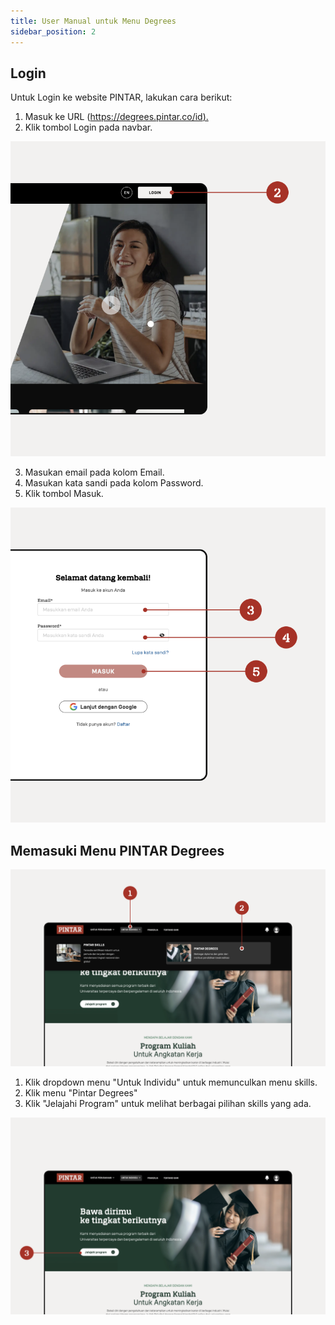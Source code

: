 ```yaml
---
title: User Manual untuk Menu Degrees
sidebar_position: 2
---
```

## **Login**

Untuk Login ke website PINTAR, lakukan cara berikut:

1. Masuk ke URL ([https://degrees.pintar.co/id).](https://degrees.pintar.co/id)
2. Klik tombol Login pada navbar.

![](/img/login_1.png)

3. Masukan email pada kolom Email.
4. Masukan kata sandi pada kolom Password.
5. Klik tombol Masuk.

![](/img/login_1.2.png)

## **Memasuki Menu PINTAR Degrees**

![](/img/dashboard-degree_id.png)

1. Klik dropdown menu "Untuk Individu" untuk memunculkan menu skills.
2. Klik menu "Pintar Degrees"
3. Klik "Jelajahi Program" untuk melihat berbagai pilihan skills yang ada.

![](/img/dashboard-degree_id2.png)
